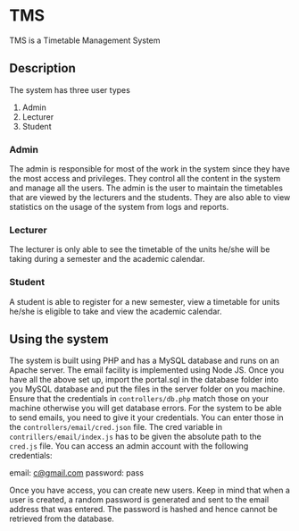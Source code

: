 # TMS

TMS is a Timetable Management System

## Description

The system has three user types
1. Admin
2. Lecturer
3. Student

### Admin
The admin is responsible for most of the work in the system since they have the most access and privileges. They control all the content in the system and manage all the users.
The admin is the user to maintain the timetables that are viewed by the lecturers and the students.
They are also able to view statistics on the usage of the system from logs and reports.

### Lecturer
The lecturer is only able to see the timetable of the units he/she will be taking during a semester and the academic calendar.

### Student
A student is able to register for a new semester, view a timetable for units he/she is eligible to take and view the academic calendar.

## Using the system
The system is built using PHP and has a MySQL database and runs on an Apache server. The email facility is implemented using Node JS.
Once you have all the above set up, import the portal.sql in the database folder into you MySQL database and put the files in the server folder on you machine.
Ensure that the credentials in `controllers/db.php` match those on your machine otherwise you will get database errors.
For the system to be able to send emails, you need to give it your credentials. You can enter those in the `controllers/email/cred.json` file.
The cred variable in `contrillers/email/index.js` has to be given the absolute path to the `cred.js` file.
You can access an admin account with the following credentials:

email: c@gmail.com
password: pass

Once you have access, you can create new users. Keep in mind that when a user is created, a random password is generated and sent to the email address that was entered. The password is hashed and hence cannot be retrieved from the database.
